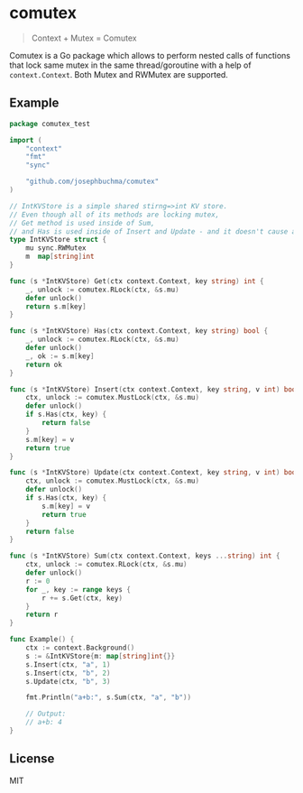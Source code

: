 # comutex

> Context + Mutex = Comutex

Comutex is a Go package which allows to perform nested calls of functions that lock same mutex 
in the same thread/goroutine with a help of `context.Context`.
Both Mutex and RWMutex are supported.

## Example

```go
package comutex_test

import (
	"context"
	"fmt"
	"sync"

	"github.com/josephbuchma/comutex"
)

// IntKVStore is a simple shared stirng=>int KV store.
// Even though all of its methods are locking mutex,
// Get method is used inside of Sum,
// and Has is used inside of Insert and Update - and it doesn't cause a deadlock.
type IntKVStore struct {
	mu sync.RWMutex
	m  map[string]int
}

func (s *IntKVStore) Get(ctx context.Context, key string) int {
	_, unlock := comutex.RLock(ctx, &s.mu)
	defer unlock()
	return s.m[key]
}

func (s *IntKVStore) Has(ctx context.Context, key string) bool {
	_, unlock := comutex.RLock(ctx, &s.mu)
	defer unlock()
	_, ok := s.m[key]
	return ok
}

func (s *IntKVStore) Insert(ctx context.Context, key string, v int) bool {
	ctx, unlock := comutex.MustLock(ctx, &s.mu)
	defer unlock()
	if s.Has(ctx, key) {
		return false
	}
	s.m[key] = v
	return true
}

func (s *IntKVStore) Update(ctx context.Context, key string, v int) bool {
	ctx, unlock := comutex.MustLock(ctx, &s.mu)
	defer unlock()
	if s.Has(ctx, key) {
		s.m[key] = v
		return true
	}
	return false
}

func (s *IntKVStore) Sum(ctx context.Context, keys ...string) int {
	ctx, unlock := comutex.RLock(ctx, &s.mu)
	defer unlock()
	r := 0
	for _, key := range keys {
		r += s.Get(ctx, key)
	}
	return r
}

func Example() {
	ctx := context.Background()
	s := &IntKVStore{m: map[string]int{}}
	s.Insert(ctx, "a", 1)
	s.Insert(ctx, "b", 2)
	s.Update(ctx, "b", 3)

	fmt.Println("a+b:", s.Sum(ctx, "a", "b"))

	// Output:
	// a+b: 4
}

```


## License

MIT